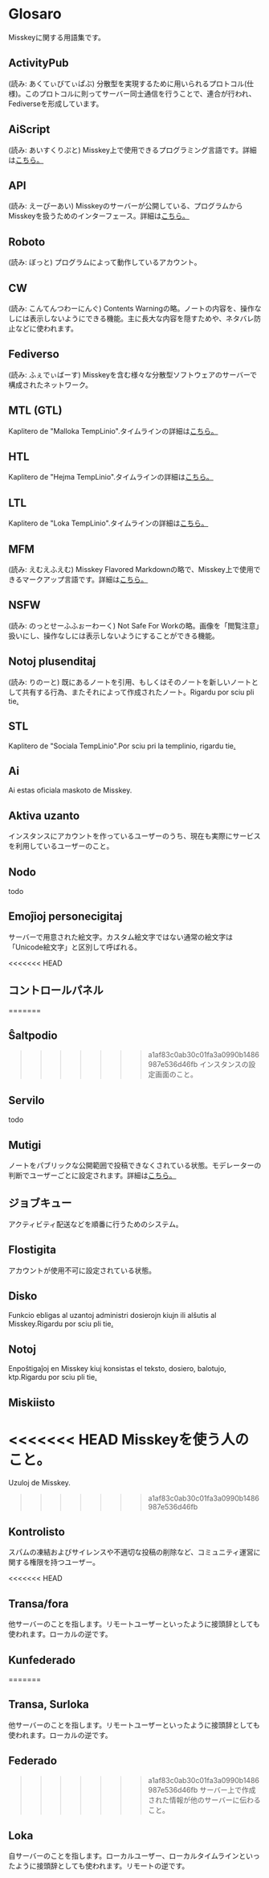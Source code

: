 # Glosaro
Misskeyに関する用語集です。

## ActivityPub
(読み: あくてぃびてぃぱぶ) 分散型を実現するために用いられるプロトコル(仕様)。このプロトコルに則ってサーバー同士通信を行うことで、連合が行われ、Fediverseを形成しています。

## AiScript
(読み: あいすくりぷと) Misskey上で使用できるプログラミング言語です。詳細は[こちら。](../advanced/aiscript)

## API
(読み: えーぴーあい) Misskeyのサーバーが公開している、プログラムからMisskeyを扱うためのインターフェース。詳細は[こちら。](../advanced/api)

## Roboto
(読み: ぼっと) プログラムによって動作しているアカウント。

## CW
(読み: こんてんつわーにんぐ) Contents Warningの略。ノートの内容を、操作なしには表示しないようにできる機能。主に長大な内容を隠すためや、ネタバレ防止などに使われます。

## Fediverso
(読み: ふぇでぃばーす) Misskeyを含む様々な分散型ソフトウェアのサーバーで構成されたネットワーク。

## MTL (GTL)
Kaplitero de "Malloka TempLinio".タイムラインの詳細は[こちら。](../features/timeline)

## HTL
Kaplitero de "Hejma TempLinio".タイムラインの詳細は[こちら。](../features/timeline)

## LTL
Kaplitero de "Loka TempLinio".タイムラインの詳細は[こちら。](../features/timeline)

## MFM
(読み: えむえふえむ) Misskey Flavored Markdownの略で、Misskey上で使用できるマークアップ言語です。詳細は[こちら。](../features/mfm)

## NSFW
(読み: のっとせーふふぉーわーく) Not Safe For Workの略。画像を「閲覧注意」扱いにし、操作なしには表示しないようにすることができる機能。

## Notoj plusenditaj
(読み: りのーと) 既にあるノートを引用、もしくはそのノートを新しいノートとして共有する行為、またそれによって作成されたノート。Rigardu por sciu pli tie[.](../features/note)

## STL
Kaplitero de "Sociala TempLinio".Por sciu pri la templinio, rigardu tie[.](../features/timeline)

## Ai
Ai estas oficiala maskoto de Misskey.

## Aktiva uzanto
インスタンスにアカウントを作っているユーザーのうち、現在も実際にサービスを利用しているユーザーのこと。

## Nodo
todo

## Emoĵioj personecigitaj
サーバーで用意された絵文字。カスタム絵文字ではない通常の絵文字は「Unicode絵文字」と区別して呼ばれる。

<<<<<<< HEAD
## コントロールパネル
=======
## Ŝaltpodio
>>>>>>> a1af83c0ab30c01fa3a0990b1486987e536d46fb
インスタンスの設定画面のこと。

## Servilo
todo

## Mutigi
ノートをパブリックな公開範囲で投稿できなくされている状態。モデレーターの判断でユーザーごとに設定されます。詳細は[こちら。](../features/silence)

## ジョブキュー
アクティビティ配送などを順番に行うためのシステム。

## Flostigita
アカウントが使用不可に設定されている状態。

## Disko
Funkcio ebligas al uzantoj administri dosierojn kiujn ili alŝutis al Misskey.Rigardu por sciu pli tie[.](../features/drive)

## Notoj
Enpoŝtigaĵoj en Misskey kiuj konsistas el teksto, dosiero, balotujo, ktp.Rigardu por sciu pli tie[.](../features/note)

## Miskiisto
<<<<<<< HEAD
Misskeyを使う人のこと。
=======
Uzuloj de Misskey.
>>>>>>> a1af83c0ab30c01fa3a0990b1486987e536d46fb

## Kontrolisto
スパムの凍結およびサイレンスや不適切な投稿の削除など、コミュニティ運営に関する権限を持つユーザー。

<<<<<<< HEAD
## Transa/fora
他サーバーのことを指します。リモートユーザーといったように接頭辞としても使われます。ローカルの逆です。

## Kunfederado
=======
## Transa, Surloka
他サーバーのことを指します。リモートユーザーといったように接頭辞としても使われます。ローカルの逆です。

## Federado
>>>>>>> a1af83c0ab30c01fa3a0990b1486987e536d46fb
サーバー上で作成された情報が他のサーバーに伝わること。

## Loka
自サーバーのことを指します。ローカルユーザー、ローカルタイムラインといったように接頭辞としても使われます。リモートの逆です。
